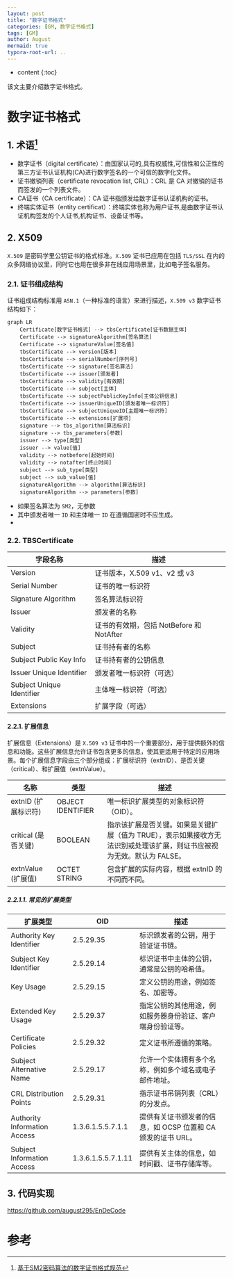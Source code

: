 ```yaml
---
layout: post
title: "数字证书格式"
categories: [GM, 数字证书格式]
tags: [GM]
author: August
mermaid: true
typora-root-url: ..
---
```


* content
{:toc}

该文主要介绍数字证书格式。



# 数字证书格式



## 1. 术语[^1]

- 数字证书（digital certificate）：由国家认可的,具有权威性,可信性和公正性的第三方证书认证机构(CA)进行数字签名的一个可信的数字化文件。
- 证书撤销列表（certificate revocation list, CRL）：CRL 是 CA 对撤销的证书而签发的一个列表文件。
- CA证书（CA certificate）：CA 证书指颁发给数字证书认证机构的证书。
- 终端实体证书（entity certificat）：终端实体也称为用户证书,是由数字证书认证机构签发的个人证书,机构证书、设备证书等。



## 2. X509

`X.509` 是密码学里公钥证书的格式标准。`X.509` 证书已应用在包括 `TLS/SSL` 在内的众多网络协议里，同时它也用在很多非在线应用场景里，比如电子签名服务。

### 2.1. 证书组成结构

证书组成结构标准用 `ASN.1`（一种标准的语言）来进行描述，`X.509 v3` 数字证书结构如下：

```mermaid
graph LR
    Certificate[数字证书格式] --> tbsCertificate[证书数据主体]
    Certificate --> signatureAlgorithm[签名算法]
    Certificate --> signatureValue[签名值]
    tbsCertificate --> version[版本]
    tbsCertificate --> serialNumber[序列号]
    tbsCertificate --> signature[签名算法]
    tbsCertificate --> issuer[颁发者]
    tbsCertificate --> validity[有效期]
    tbsCertificate --> subject[主体]
    tbsCertificate --> subjectPublicKeyInfo[主体公钥信息]
    tbsCertificate --> issuerUniqueID[颁发者唯一标识符]
    tbsCertificate --> subjectUniqueID[主题唯一标识符]
    tbsCertificate --> extensions[扩展项]
    signature --> tbs_algorithm[算法标识]
    signature --> tbs_parameters[参数]
    issuer --> type[类型]
    issuer --> value[值]
    validity --> notbefore[起始时间]
    validity --> notafter[终止时间]
    subject --> sub_type[类型]
    subject --> sub_value[值]
    signatureAlgorithm --> algorithm[算法标识]
    signatureAlgorithm --> parameters[参数]
```

- 如果签名算法为 `SM2`，无参数
- 其中颁发者唯一 `ID` 和主体唯一 `ID` 在遵循国密时不应生成。
- 

### 2.2. TBSCertificate

| 字段名称                  | 描述                                     |
| ------------------------- | ---------------------------------------- |
| Version                   | 证书版本，X.509 v1、v2 或 v3             |
| Serial Number             | 证书的唯一标识符                         |
| Signature Algorithm       | 签名算法标识符                           |
| Issuer                    | 颁发者的名称                             |
| Validity                  | 证书的有效期，包括 NotBefore 和 NotAfter |
| Subject                   | 证书持有者的名称                         |
| Subject Public Key Info   | 证书持有者的公钥信息                     |
| Issuer Unique Identifier  | 颁发者唯一标识符（可选）                 |
| Subject Unique Identifier | 主体唯一标识符（可选）                   |
| Extensions                | 扩展字段（可选）                         |

#### 2.2.1. 扩展信息

扩展信息（Extensions）是 `X.509 v3` 证书中的一个重要部分，用于提供额外的信息和功能。这些扩展信息允许证书包含更多的信息，使其更适用于特定的应用场景。每个扩展信息字段由三个部分组成：扩展标识符（extnID）、是否关键（critical）、和扩展值（extnValue）。

| 名称                | 类型              | 描述                                                                                                                    |
| ------------------- | ----------------- | ----------------------------------------------------------------------------------------------------------------------- |
| extnID (扩展标识符) | OBJECT IDENTIFIER | 唯一标识扩展类型的对象标识符（OID）。                                                                                   |
| critical (是否关键) | BOOLEAN           | 指示该扩展是否关键。如果是关键扩展（值为 TRUE），表示如果接收方无法识别或处理该扩展，则证书应被视为无效。默认为 FALSE。 |
| extnValue (扩展值)  | OCTET STRING      | 包含扩展的实际内容，根据 extnID 的不同而不同。                                                                          |

##### 2.2.1.1. 常见的扩展类型

| 扩展类型                     | OID                | 描述                                                         |
| ---------------------------- | ------------------ | ------------------------------------------------------------ |
| Authority Key Identifier     | 2.5.29.35          | 标识颁发者的公钥，用于验证证书链。                           |
| Subject Key Identifier       | 2.5.29.14          | 标识证书中主体的公钥，通常是公钥的哈希值。                   |
| Key Usage                    | 2.5.29.15          | 定义公钥的用途，例如签名、加密等。                           |
| Extended Key Usage           | 2.5.29.37          | 指定公钥的其他用途，例如服务器身份验证、客户端身份验证等。   |
| Certificate Policies         | 2.5.29.32          | 定义证书所遵循的策略。                                       |
| Subject Alternative Name     | 2.5.29.17          | 允许一个实体拥有多个名称，例如多个域名或电子邮件地址。       |
| CRL Distribution Points      | 2.5.29.31          | 指示证书吊销列表（CRL）的分发点。                            |
| Authority Information Access | 1.3.6.1.5.5.7.1.1  | 提供有关证书颁发者的信息，如 OCSP 位置和 CA 颁发的证书 URL。 |
| Subject Information Access   | 1.3.6.1.5.5.7.1.11 | 提供有关主体的信息，如时间戳、证书存储库等。                 |



## 3. 代码实现

https://github.com/august295/EnDeCode



# 参考

[^1]: [基于SM2密码算法的数字证书格式规范](https://www.gmssl.cn/gmssl/down/GMT_0015-2012.pdf)
